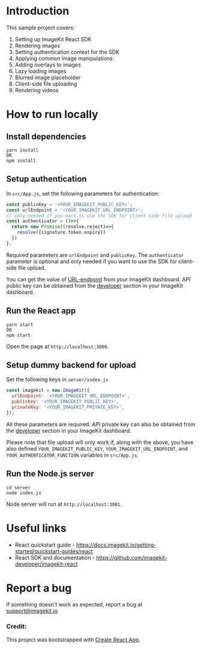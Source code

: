 # Introduction 

This sample project covers:

1. Setting up ImageKit React SDK
2. Rendering images
3. Setting authentication context for the SDK
4. Applying common image manipulations
5. Adding overlays to images
6. Lazy loading images
7. Blurred image placeholder
8. Client-side file uploading
9. Rendering videos

# How to run locally

## Install dependencies

```
yarn install
OR
npm install
```
## Setup authentication

In `src/App.js`, set the following parameters for authentication:

```js
const publicKey = '<YOUR_IMAGEKIT_PUBLIC_KEY>';
const urlEndpoint = '<YOUR_IMAGEKIT_URL_ENDPOINT>';
// only needed if you want to use the SDK for client-side file upload
const authenticator = ()=>{
  return new Promise((resolve,reject)=>{
    resolve({signature,token,expiry})
  })
};
```

Required parameters are `urlEndpoint` and `publicKey`. The `authenticator` parameter is optional and only needed if you want to use the SDK for client-side file upload. 

You can get the value of [URL-endpoint](https://imagekit.io/dashboard#url-endpoints) from your ImageKit dashboard.
API public key can be obtained from the [developer](https://imagekit.io/dashboard#developers) section in your ImageKit dashboard.

## Run the React app

```
yarn start
OR
npm start
```

Open the page at `http://localhost:3000`.

## Setup dummy backend for upload

Set the following keys in `server/index.js`

```js
const imagekit = new ImageKit({
  urlEndpoint: '<YOUR_IMAGEKIT_URL_ENDPOINT>',
  publicKey: '<YOUR_IMAGEKIT_PUBLIC_KEY>',
  privateKey: '<YOUR_IMAGEKIT_PRIVATE_KEY>',
});
```

All these parameters are required. API private key can also be obtained from the [developer](https://imagekit.io/dashboard#developers) section in your ImageKit dashboard.

Please note that file upload will only work if, along with the above, you have also defined `YOUR_IMAGEKIT_PUBLIC_KEY`, `YOUR_IMAGEKIT_URL_ENDPOINT`, and `YOUR_AUTHENTICATOR_FUNCTION` variables in `src/App.js`.

## Run the Node.js server

```
cd server
node index.js
```

Node server will run at `http://localhost:3001`.

# Useful links
* React quickstart guide - https://docs.imagekit.io/getting-started/quickstart-guides/react
* React SDK and documentation - https://github.com/imagekit-developer/imagekit-react

# Report a bug
If something doesn't work as expected, report a bug at support@imagekit.io.

### Credit: 
This project was bootstrapped with [Create React App](https://github.com/facebook/create-react-app).
